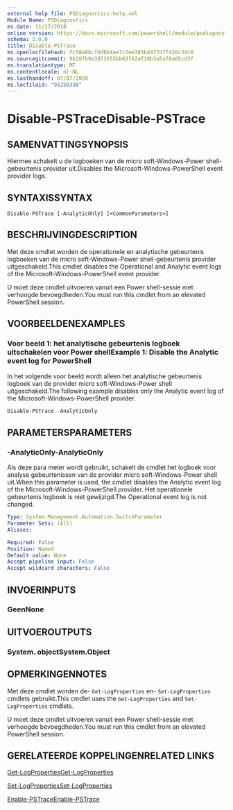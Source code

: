 ```yaml
---
external help file: PSDiagnostics-help.xml
Module Name: PSDiagnostics
ms.date: 11/27/2018
online version: https://docs.microsoft.com/powershell/module/psdiagnostics/disable-pstrace?view=powershell-5.1&WT.mc_id=ps-gethelp
schema: 2.0.0
title: Disable-PSTrace
ms.openlocfilehash: fc58e0bcfdd0b4ee7c7ee383b44f7d7f428c34c0
ms.sourcegitcommit: 9b28fb9a3d72655bb63f62af18b3a5af6a05cd3f
ms.translationtype: MT
ms.contentlocale: nl-NL
ms.lasthandoff: 07/07/2020
ms.locfileid: "93250338"
---
```

# <span data-ttu-id="f4720-102">Disable-PSTrace</span><span class="sxs-lookup"><span data-stu-id="f4720-102">Disable-PSTrace</span></span>

## <span data-ttu-id="f4720-103">SAMENVATTING</span><span class="sxs-lookup"><span data-stu-id="f4720-103">SYNOPSIS</span></span>
<span data-ttu-id="f4720-104">Hiermee schakelt u de logboeken van de micro soft-Windows-Power shell-gebeurtenis provider uit.</span><span class="sxs-lookup"><span data-stu-id="f4720-104">Disables the Microsoft-Windows-PowerShell event provider logs.</span></span>

## <span data-ttu-id="f4720-105">SYNTAXIS</span><span class="sxs-lookup"><span data-stu-id="f4720-105">SYNTAX</span></span>

```
Disable-PSTrace [-AnalyticOnly] [<CommonParameters>]
```

## <span data-ttu-id="f4720-106">BESCHRIJVING</span><span class="sxs-lookup"><span data-stu-id="f4720-106">DESCRIPTION</span></span>

<span data-ttu-id="f4720-107">Met deze cmdlet worden de operationele en analytische gebeurtenis logboeken van de micro soft-Windows-Power shell-gebeurtenis provider uitgeschakeld.</span><span class="sxs-lookup"><span data-stu-id="f4720-107">This cmdlet disables the Operational and Analytic event logs of the Microsoft-Windows-PowerShell event provider.</span></span>

<span data-ttu-id="f4720-108">U moet deze cmdlet uitvoeren vanuit een Power shell-sessie met verhoogde bevoegdheden.</span><span class="sxs-lookup"><span data-stu-id="f4720-108">You must run this cmdlet from an elevated PowerShell session.</span></span>

## <span data-ttu-id="f4720-109">VOORBEELDEN</span><span class="sxs-lookup"><span data-stu-id="f4720-109">EXAMPLES</span></span>

### <span data-ttu-id="f4720-110">Voor beeld 1: het analytische gebeurtenis logboek uitschakelen voor Power shell</span><span class="sxs-lookup"><span data-stu-id="f4720-110">Example 1: Disable the Analytic event log for PowerShell</span></span>

<span data-ttu-id="f4720-111">In het volgende voor beeld wordt alleen het analytische gebeurtenis logboek van de provider micro soft-Windows-Power shell uitgeschakeld.</span><span class="sxs-lookup"><span data-stu-id="f4720-111">The following example disables only the Analytic event log of the Microsoft-Windows-PowerShell provider.</span></span>

```powershell
Disable-PSTrace -AnalyticOnly
```

## <span data-ttu-id="f4720-112">PARAMETERS</span><span class="sxs-lookup"><span data-stu-id="f4720-112">PARAMETERS</span></span>

### <span data-ttu-id="f4720-113">-AnalyticOnly</span><span class="sxs-lookup"><span data-stu-id="f4720-113">-AnalyticOnly</span></span>

<span data-ttu-id="f4720-114">Als deze para meter wordt gebruikt, schakelt de cmdlet het logboek voor analyse gebeurtenissen van de provider micro soft-Windows-Power shell uit.</span><span class="sxs-lookup"><span data-stu-id="f4720-114">When this parameter is used, the cmdlet disables the Analytic event log of the Microsoft-Windows-PowerShell provider.</span></span> <span data-ttu-id="f4720-115">Het operationele gebeurtenis logboek is niet gewijzigd.</span><span class="sxs-lookup"><span data-stu-id="f4720-115">The Operational event log is not changed.</span></span>

```yaml
Type: System.Management.Automation.SwitchParameter
Parameter Sets: (All)
Aliases:

Required: False
Position: Named
Default value: None
Accept pipeline input: False
Accept wildcard characters: False
```

## <span data-ttu-id="f4720-116">INVOER</span><span class="sxs-lookup"><span data-stu-id="f4720-116">INPUTS</span></span>

### <span data-ttu-id="f4720-117">Geen</span><span class="sxs-lookup"><span data-stu-id="f4720-117">None</span></span>

## <span data-ttu-id="f4720-118">UITVOER</span><span class="sxs-lookup"><span data-stu-id="f4720-118">OUTPUTS</span></span>

### <span data-ttu-id="f4720-119">System. object</span><span class="sxs-lookup"><span data-stu-id="f4720-119">System.Object</span></span>

## <span data-ttu-id="f4720-120">OPMERKINGEN</span><span class="sxs-lookup"><span data-stu-id="f4720-120">NOTES</span></span>

<span data-ttu-id="f4720-121">Met deze cmdlet worden de- `Get-LogProperties` en- `Set-LogProperties` cmdlets gebruikt.</span><span class="sxs-lookup"><span data-stu-id="f4720-121">This cmdlet uses the `Get-LogProperties` and `Set-LogProperties` cmdlets.</span></span>

<span data-ttu-id="f4720-122">U moet deze cmdlet uitvoeren vanuit een Power shell-sessie met verhoogde bevoegdheden.</span><span class="sxs-lookup"><span data-stu-id="f4720-122">You must run this cmdlet from an elevated PowerShell session.</span></span>

## <span data-ttu-id="f4720-123">GERELATEERDE KOPPELINGEN</span><span class="sxs-lookup"><span data-stu-id="f4720-123">RELATED LINKS</span></span>

[<span data-ttu-id="f4720-124">Get-LogProperties</span><span class="sxs-lookup"><span data-stu-id="f4720-124">Get-LogProperties</span></span>](Get-LogProperties.md)

[<span data-ttu-id="f4720-125">Set-LogProperties</span><span class="sxs-lookup"><span data-stu-id="f4720-125">Set-LogProperties</span></span>](Set-LogProperties.md)

[<span data-ttu-id="f4720-126">Enable-PSTrace</span><span class="sxs-lookup"><span data-stu-id="f4720-126">Enable-PSTrace</span></span>](Enable-PSTrace.md)
